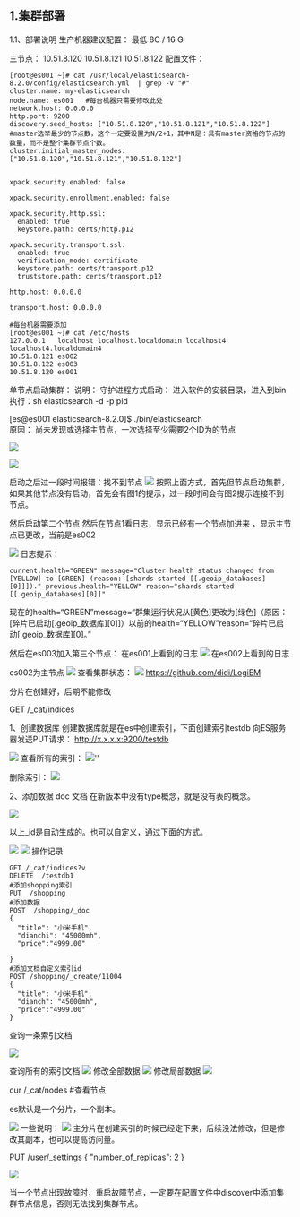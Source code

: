 ## 1.集群部署

1.1、部署说明
生产机器建议配置：  最低 8C / 16 G 

三节点： 
10.51.8.120 
10.51.8.121
10.51.8.122
配置文件：


```shell
[root@es001 ~]# cat /usr/local/elasticsearch-8.2.0/config/elasticsearch.yml  | grep -v "#"
cluster.name: my-elasticsearch
node.name: es001   #每台机器只需要修改此处
network.host: 0.0.0.0
http.port: 9200
discovery.seed_hosts: ["10.51.8.120","10.51.8.121","10.51.8.122"]
#master选举最少的节点数，这个一定要设置为N/2+1，其中N是：具有master资格的节点的数量，而不是整个集群节点个数。
cluster.initial_master_nodes: ["10.51.8.120","10.51.8.121","10.51.8.122"]


xpack.security.enabled: false

xpack.security.enrollment.enabled: false

xpack.security.http.ssl:
  enabled: true
  keystore.path: certs/http.p12

xpack.security.transport.ssl:
  enabled: true
  verification_mode: certificate
  keystore.path: certs/transport.p12
  truststore.path: certs/transport.p12

http.host: 0.0.0.0

transport.host: 0.0.0.0

#每台机器需要添加
[root@es001 ~]# cat /etc/hosts
127.0.0.1   localhost localhost.localdomain localhost4 localhost4.localdomain4
10.51.8.121 es002
10.51.8.122 es003
10.51.8.120 es001
```
单节点启动集群：
说明： 守护进程方式启动： 
进入软件的安装目录，进入到bin
执行：sh elasticsearch -d -p pid

[es@es001 elasticsearch-8.2.0]$ ./bin/elasticsearch   
原因： 尚未发现或选择主节点，一次选择至少需要2个ID为的节点

![](images/m_bb053d409437a74a57f4939a31835e20_r.png)

![](images/m_bb053d409437a74a57f4939a31835e20_r.png)

启动之后过一段时间报错：找不到节点
![](images/m_ea9f34a30c3fdb68dcaebda54a1ade40_r.png)
按照上面方式，首先但节点启动集群，如果其他节点没有启动，首先会有图1的提示，过一段时间会有图2提示连接不到节点。 

然后启动第二个节点
然后在节点1看日志，显示已经有一个节点加进来 ，显示主节点已更改，当前是es002

![](images/m_49526a6d7e4ae7e4df3f680ce2f64626_r.png)
日志提示：

```shell
current.health="GREEN" message="Cluster health status changed from [YELLOW] to [GREEN] (reason: [shards started [[.geoip_databases][0]]])." previous.health="YELLOW" reason="shards started [[.geoip_databases][0]]"
```
现在的health=“GREEN”message=“群集运行状况从[黄色]更改为[绿色]（原因：[碎片已启动[.geoip_数据库][0]]）以前的health=“YELLOW”reason=“碎片已启动[.geoip_数据库][0]。”

然后在es003加入第三个节点： 
在es001上看到的日志
![](images/m_71a499c460edb7a07fb3821a08ceee1c_r.png)
在es002上看到的日志

es002为主节点
![](images/m_1a0cc3e5b76c5ee4b02b351dbd7f4d1d_r.png)
查看集群状态：
![](images/m_9a4330a8494853119feb1088f2a415d0_r.png)
https://github.com/didi/LogiEM

分片在创建好，后期不能修改

GET /_cat/indices

1、创建数据库
创建数据库就是在es中创建索引，下面创建索引testdb 
向ES服务器发送PUT请求：  http://x.x.x.x:9200/testdb

![](images/m_6efbc75e6bce3a032d948c9c008bcf9a_r.png)
查看所有的索引：
![](images/m_7c5f8a212ef4ceeba5a69650b86d27ac_r.png)''

删除索引：
![](images/m_6c73efe34c9fb98b91b6d89f96d7670c_r.png)

2、添加数据 doc  文档
在新版本中没有type概念，就是没有表的概念。 

![](images/m_c408ddf36ec47598299db76d3156c3d2_r.png)

以上_id是自动生成的。也可以自定义，通过下面的方式。

![](images/m_9ec589505ac2ba76cf66d41576000514_r.png)
![](images/m_0d64d766ad5006f73c29f4398ecf5892_r.png)
操作记录

```shell
GET /_cat/indices?v
DELETE  /testdb1
#添加shopping索引
PUT  /shopping
#添加数据
POST  /shopping/_doc
{
  "title": "小米手机",
  "dianchi": "45000mh",
  "price":"4999.00"
  
}
#添加文档自定义索引id
POST /shopping/_create/11004
{
  "title": "小米手机",
  "dianch": "45000mh",
  "price":"4999.00"
}
```

查询一条索引文档

![](images/m_a46f00cbf5e65487f0bc6ab8e99fb31a_r.png)

查询所有的索引文档
![](images/m_86d5aa3a2415377072935a07f7b73f99_r.png)
修改全部数据
![](images/m_2b6bcfddcb7c9c0c342ba0267d9c1c97_r.png)
修改局部数据
![](images/m_977b59a5a64246385effeb8f880a0c58_r.png)

cur /_cat/nodes  #查看节点

es默认是一个分片，一个副本。

![](images/m_982df7c7b25ee1624aff3ca0a3ec95c5_r.png)
一些说明： 
![](images/m_b99901484bd6f55da40f095194c5bd19_r.png)
主分片在创建索引的时候已经定下来，后续没法修改，但是修改其副本，也可以提高访问量。 

PUT  /user/_settings 
{
   "number_of_replicas": 2 
}


![](images/m_b4bc53f40d2ecc53780e3f3c2dd233c3_r.png)

当一个节点出现故障时，重启故障节点，一定要在配置文件中discover中添加集群节点信息，否则无法找到集群节点。